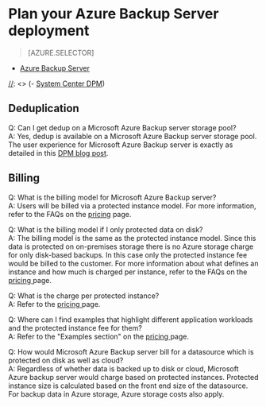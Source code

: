 <properties
  pageTitle="Planning your Azure Backup Server deployment | Microsoft Azure"
  description="Important considerations for planning your workload backup infrastructure with Azure Backup Server"
  services="backup"
  documentationCenter=""
  authors="aashishr"
  manager="shreeshd"
  editor=""/>

<tags
  ms.service="backup"
  ms.workload="storage-backup-recovery"
  ms.tgt_pltfrm="na"
  ms.devlang="na"
  ms.topic="article"
  ms.date="12/02/2015"
  ms.author="aashishr"/>


# Plan your Azure Backup Server deployment

> [AZURE.SELECTOR]
- [Azure Backup Server](backup-planning-azure-backup-server.md)

[//]: <> (- [System Center DPM](backup-planning-scdpm.md))

[//]: <> (## How does Azure Backup Server work?)


[//]: <> (## Deploying in Azure)

## Deduplication
Q: Can I get dedup on a Microsoft Azure Backup server storage pool?
<br>A: Yes, dedup is available on a Microsoft Azure Backup server storage pool. The user experience for Microsoft Azure Backup server is exactly as detailed in this [DPM blog post](http://blogs.technet.com/b/dpm/archive/2015/01/06/deduplication-of-dpm-storage-reduce-dpm-storage-consumption.aspx).


## Billing
Q: What is the billing model for Microsoft Azure Backup server?
<br>A: Users will be billed via a protected instance model. For more information, refer to the FAQs on the [pricing](http://azure.microsoft.com/pricing/details/backup/) page.

Q: What is the billing model if I only protected data on disk?
<br>A: The billing model is the same as the protected instance model. Since this data is protected on on-premises storage there is no Azure storage charge for only disk-based backups. In this case only the protected instance fee would be billed to the customer. For more information about what defines an instance and how much is charged per instance, refer to the FAQs on the [pricing ](http://azure.microsoft.com/pricing/details/backup/) page.

Q: What is the charge per protected instance?
<br>A: Refer to the [pricing ](http://azure.microsoft.com/pricing/details/backup/) page.

Q: Where can I find examples that highlight different application workloads and the protected instance fee for them?
<br>A: Refer to the "Examples section" on the [pricing ](http://azure.microsoft.com/pricing/details/backup/) page.

Q: How would Microsoft Azure Backup server bill for a datasource which is protected on disk as well as cloud?
<br>A: Regardless of whether data is backed up to disk or cloud, Microsoft Azure backup server would charge based on protected instances. Protected instance size is calculated based on the front end size of the datasource. For backup data in Azure storage, Azure storage costs also apply.
